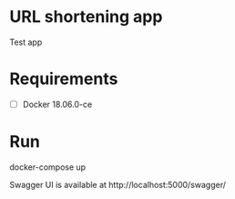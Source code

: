 # URL shortening app
Test app

# Requirements
 - [ ] Docker 18.06.0-ce 

# Run
docker-compose up

Swagger UI is available at http://localhost:5000/swagger/